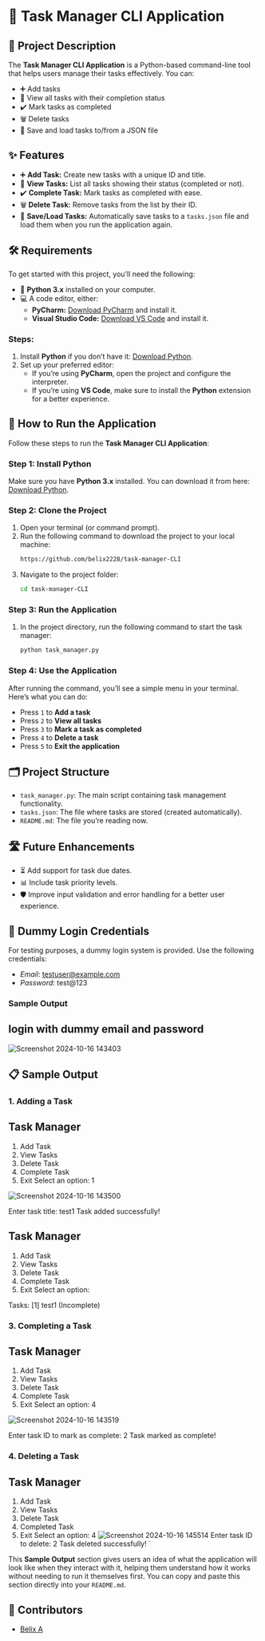 # 📝 Task Manager CLI Application

## 📖 Project Description
The **Task Manager CLI Application** is a Python-based command-line tool that helps users manage their tasks effectively. You can:
- ➕ Add tasks
- 👀 View all tasks with their completion status
- ✔️ Mark tasks as completed
- 🗑️ Delete tasks
- 💾 Save and load tasks to/from a JSON file

## ✨ Features
- ➕ **Add Task:** Create new tasks with a unique ID and title.
- 👀 **View Tasks:** List all tasks showing their status (completed or not).
- ✔️ **Complete Task:** Mark tasks as completed with ease.
- 🗑️ **Delete Task:** Remove tasks from the list by their ID.
- 💾 **Save/Load Tasks:** Automatically save tasks to a `tasks.json` file and load them when you run the application again.

## 🛠️ Requirements
To get started with this project, you’ll need the following:

- 🐍 **Python 3.x** installed on your computer.
- 💻 A code editor, either:
  - **PyCharm:** [Download PyCharm](https://www.jetbrains.com/pycharm/download/) and install it.
  - **Visual Studio Code:** [Download VS Code](https://code.visualstudio.com/download) and install it.

### Steps:
1. Install **Python** if you don’t have it: [Download Python](https://www.python.org/downloads/).
2. Set up your preferred editor:
   - If you’re using **PyCharm**, open the project and configure the interpreter.
   - If you’re using **VS Code**, make sure to install the **Python** extension for a better experience.
 

## 🚀 How to Run the Application

Follow these steps to run the **Task Manager CLI Application**:

### Step 1: Install Python
Make sure you have **Python 3.x** installed. You can download it from here: [Download Python](https://www.python.org/downloads/).

### Step 2: Clone the Project
1. Open your terminal (or command prompt).
2. Run the following command to download the project to your local machine:
   ```bash
   https://github.com/belix2228/task-manager-CLI

3. Navigate to the project folder:
   ```bash
   cd task-manager-CLI
   ```

### Step 3: Run the Application
1. In the project directory, run the following command to start the task manager:
   ```bash
   python task_manager.py
   ```

### Step 4: Use the Application
After running the command, you’ll see a simple menu in your terminal. Here’s what you can do:
- Press `1` to **Add a task**
- Press `2` to **View all tasks**
- Press `3` to **Mark a task as completed**
- Press `4` to **Delete a task**
- Press `5` to **Exit the application**

## 🗂️ Project Structure
- `task_manager.py`: The main script containing task management functionality.
- `tasks.json`: The file where tasks are stored (created automatically).
- `README.md`: The file you’re reading now.

## 🛣️ Future Enhancements
- ⏳ Add support for task due dates.
- 📊 Include task priority levels.
- 🛡️ Improve input validation and error handling for a better user experience.

## 👤 Dummy Login Credentials
For testing purposes, a dummy login system is provided. Use the following credentials:

- *Email*: testuser@example.com
- *Password*: test@123


### Sample Output
## login with dummy email and password
![Screenshot 2024-10-16 143403](https://github.com/user-attachments/assets/3ca71945-50ac-44e1-a3e6-f9d5f61b0575)



## 📋 Sample Output
### 1. Adding a Task
Task Manager
------------
1. Add Task
2. View Tasks
3. Delete Task
4. Complete Task
5. Exit
Select an option: 1

![Screenshot 2024-10-16 143500](https://github.com/user-attachments/assets/02f55a2b-a7ce-4f37-8217-b8ea8442a577)


Enter task title: test1
Task added successfully!


Task Manager
------------
1. Add Task
2. View Tasks
3. Delete Task
4. Complete Task
5. Exit
Select an option: 

Tasks:
[1] test1 (Incomplete)


### 3. Completing a Task

Task Manager
------------
1. Add Task
2. View Tasks
3. Delete Task
4. Complete Task
5. Exit
Select an option: 4

![Screenshot 2024-10-16 143519](https://github.com/user-attachments/assets/38d8b3f0-41e3-4de4-a539-9c5158cd4d28)

Enter task ID to mark as complete: 2
Task marked as complete!


### 4. Deleting a Task

Task Manager
------------
1. Add Task
2. View Tasks
3. Delete Task
4. Completed Task
5. Exit
Select an option: 4
![Screenshot 2024-10-16 145514](https://github.com/user-attachments/assets/23713a7f-88c6-4bfb-8789-5736053cfa2c)
Enter task ID to delete: 2
Task deleted successfully!
`

This **Sample Output** section gives users an idea of what the application will look like when they interact with it, helping them understand how it works without needing to run it themselves first. You can copy and paste this section directly into your `README.md`.

## 👥 Contributors
- [Belix A ](https://github.com/belix2228)


